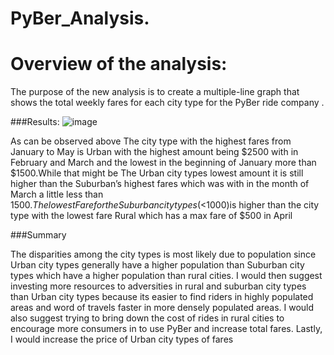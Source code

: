 # PyBer_Analysis.
<h1> Overview of the analysis:</h1> 
The purpose of the new analysis is to create a multiple-line graph that shows the total weekly fares for each city type for the PyBer ride company .

###Results: 
 ![image](https://user-images.githubusercontent.com/103130997/170847990-b9538be7-1fe4-448c-b877-c690d55d8c86.png)

As can be observed above The city type with the highest fares from January to May is Urban with the highest amount being $2500 with in February and March and the lowest in the beginning of January more than $1500.While that might be The Urban city types lowest amount it is still higher than the Suburban’s highest fares which was with in the month of March  a little less than $1500.The lowest Fare for the Suburban city types (<$1000)is higher  than the city type with the lowest fare Rural which has a max fare of $500 in April 

###Summary 

The disparities among the city types is most likely due to population since Urban city types generally have a higher population than Suburban city types which have a higher population than rural cities. I would then suggest investing more resources to adversities in rural and suburban city types than Urban city types because its easier to find riders in highly populated areas and word of travels faster in more densely populated areas. I would also suggest trying to bring down the cost of rides in rural cities to encourage more consumers in to use PyBer and increase total fares. Lastly, I would increase the price of Urban city types of fares 

